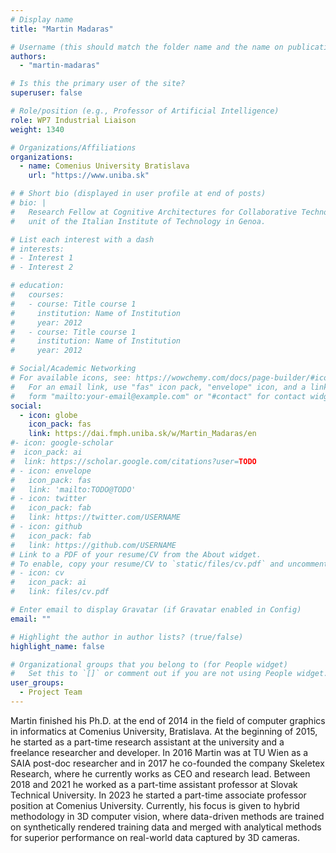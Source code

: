 ```yaml
---
# Display name
title: "Martin Madaras"

# Username (this should match the folder name and the name on publications)
authors:
  - "martin-madaras"

# Is this the primary user of the site?
superuser: false

# Role/position (e.g., Professor of Artificial Intelligence)
role: WP7 Industrial Liaison
weight: 1340

# Organizations/Affiliations
organizations:
  - name: Comenius University Bratislava
    url: "https://www.uniba.sk"

# # Short bio (displayed in user profile at end of posts)
# bio: |
#   Research Fellow at Cognitive Architectures for Collaborative Technologies
#   unit of the Italian Institute of Technology in Genoa.

# List each interest with a dash
# interests:
# - Interest 1
# - Interest 2

# education:
#   courses:
#   - course: Title course 1
#     institution: Name of Institution
#     year: 2012
#   - course: Title course 1
#     institution: Name of Institution
#     year: 2012

# Social/Academic Networking
# For available icons, see: https://wowchemy.com/docs/page-builder/#icons
#   For an email link, use "fas" icon pack, "envelope" icon, and a link in the
#   form "mailto:your-email@example.com" or "#contact" for contact widget.
social:
  - icon: globe
    icon_pack: fas
    link: https://dai.fmph.uniba.sk/w/Martin_Madaras/en
#- icon: google-scholar
#  icon_pack: ai
#  link: https://scholar.google.com/citations?user=TODO
# - icon: envelope
#   icon_pack: fas
#   link: 'mailto:TODO@TODO'
# - icon: twitter
#   icon_pack: fab
#   link: https://twitter.com/USERNAME
# - icon: github
#   icon_pack: fab
#   link: https://github.com/USERNAME
# Link to a PDF of your resume/CV from the About widget.
# To enable, copy your resume/CV to `static/files/cv.pdf` and uncomment the lines below.
# - icon: cv
#   icon_pack: ai
#   link: files/cv.pdf

# Enter email to display Gravatar (if Gravatar enabled in Config)
email: ""

# Highlight the author in author lists? (true/false)
highlight_name: false

# Organizational groups that you belong to (for People widget)
#   Set this to `[]` or comment out if you are not using People widget.
user_groups:
  - Project Team
---
```


Martin finished his Ph.D. at the end of 2014 in the field of computer graphics in informatics at Comenius University,
Bratislava. At the beginning of 2015, he started as a part-time research assistant at the university and a freelance
researcher and developer. In 2016 Martin was at TU Wien as a SAIA post-doc researcher and in 2017 he co-founded the
company Skeletex Research, where he currently works as CEO and research lead. Between 2018 and 2021 he worked as a
part-time assistant professor at Slovak Technical University. In 2023 he started a part-time associate professor
position at Comenius University. Currently, his focus is given to hybrid methodology in 3D computer vision, where
data-driven methods are trained on synthetically rendered training data and merged with analytical methods for superior
performance on real-world data captured by 3D cameras.

